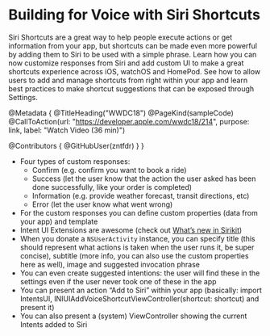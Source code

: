 # Building for Voice with Siri Shortcuts

Siri Shortcuts are a great way to help people execute actions or get information from your app, but shortcuts can be made even more powerful by adding them to Siri to be used with a simple phrase. Learn how you can now customize responses from Siri and add custom UI to make a great shortcuts experience across iOS, watchOS and HomePod. See how to allow users to add and manage shortcuts from right within your app and learn best practices to make shortcut suggestions that can be exposed through Settings.

@Metadata {
   @TitleHeading("WWDC18")
   @PageKind(sampleCode)
   @CallToAction(url: "https://developer.apple.com/wwdc18/214", purpose: link, label: "Watch Video (36 min)")

   @Contributors {
      @GitHubUser(zntfdr)
   }
}



- Four types of custom responses:
  - Confirm (e.g. confirm you want to book a ride)
  - Success (let the user know that the action the user asked has been done successfully, like your order is completed)
  - Information (e.g. provide weather forecast, transit directions, etc)
  - Error (let the user know what went wrong)
- For the custom responses you can define custom properties (data from your app) and template
- Intent UI Extensions are awesome (check out [What’s new in Sirikit][wwdc17214])
- When you donate a `NSUserActivity` instance, you can specify title (this should represent what actions is taken when the user runs it, be super concise), subtitle (more info, you can also use the custom properties here as well), image and suggested invocation phrase
- You can even create suggested intentions: the user will find these in the settings even if the user never took one of these in the app
- You can present an action “Add to Siri” within your app (basically: import IntentsUI, INIUIAddVoiceShortcutViewController(shortcut: shortcut) and present it)
- You can also present a (system) ViewController showing the current Intents added to Siri

[wwdc17214]: https://developer.apple.com/videos/wwdc/2017/?id=214